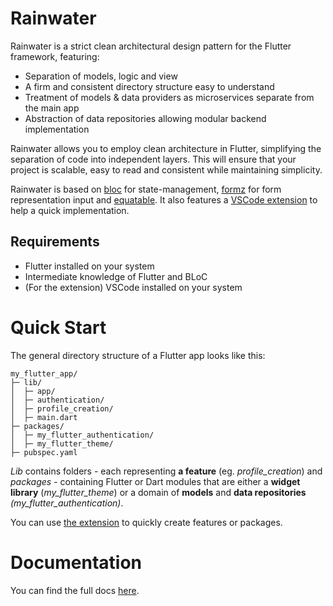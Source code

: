 # Rainwater

Rainwater is a strict clean architectural design pattern for the Flutter framework, featuring:

- Separation of models, logic and view
- A firm and consistent directory structure easy to understand
- Treatment of models &amp; data providers as microservices separate from the main app
- Abstraction of data repositories allowing modular backend implementation

Rainwater allows you to employ clean architecture in Flutter, simplifying the separation of code into independent layers. 
This will ensure that your project is scalable, easy to read and consistent while maintaining simplicity.

Rainwater is based on [bloc](https://pub.dev/packages/flutter_bloc) for state-management, 
[formz](https://pub.dev/packages/formz) for form representation input and 
[equatable](https://pub.dev/packages/equatable). 
It also features a [VSCode extension](https://github.com/nathanielxd/rainwater/master/extensions/vscode) to help a quick implementation.

## Requirements

- Flutter installed on your system
- Intermediate knowledge of Flutter and BLoC
- (For the extension) VSCode installed on your system

# Quick Start

The general directory structure of a Flutter app looks like this:

```
my_flutter_app/
├─ lib/
│  ├─ app/
│  ├─ authentication/
│  ├─ profile_creation/
│  ├─ main.dart
├─ packages/
│  ├─ my_flutter_authentication/
│  ├─ my_flutter_theme/
├─ pubspec.yaml
```

_Lib_ contains folders - each representing **a feature** (eg. _profile\_creation_) 
and _packages_ - containing Flutter or Dart modules that are either a **widget library** (_my\_flutter\_theme_) or 
a domain of **models** and **data repositories** _(my\_flutter\_authentication)_.

You can use [the extension](https://github.com/nathanielxd/rainwater/master/extensions/vscode) to quickly create features or packages.

# Documentation

You can find the full docs [here](https://github.com/nathanielxd/rainwater/master/docs/DOCS.md).
